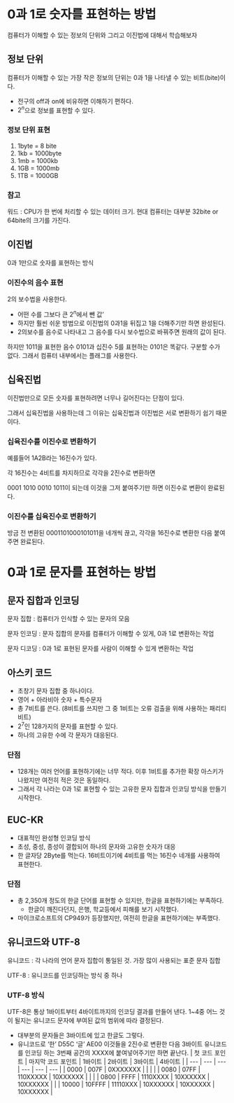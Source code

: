 # 0과 1로 숫자를 표현하는 방법

컴퓨터가 이해할 수 있는 정보의 단위와 그리고 이진법에 대해서 학습해보자

## 정보 단위

컴퓨터가 이해할 수 있는 가장 작은 정보의 단위는 0과 1을 나타낼 수 있는 비트(bite)이다.

- 전구의 off과 on에 비유하면 이해하기 편하다.
- $2^n$으로 정보를 표현할 수 있다.

### 정보 단위 표현

1. 1byte = 8 bite
2. 1kb = 1000byte
3. 1mb = 1000kb
4. 1GB = 1000mb
5. 1TB = 1000GB

### 참고

워드 : CPU가 한 번에 처리할 수 있는 데이터 크기. 현대 컴퓨터는 대부분 32bite or 64bite의 크기를 가진다.

## 이진법

0과 1만으로 숫자를 표현하는 방식

### 이진수의 음수 표현

2의 보수법을 사용한다.

- 어떤 수를 그보다 큰 $2^n$에서 뺀 값’
- 하지만 훨씬 쉬운 방법으로 이진법의 0과1을 뒤집고 1을 더해주기만 하면 완성된다.
- 2의보수를 음수로 나타내고 그 음수를 다시 보수법으로 바꿔주면 원래의 값이 된다.

하지만 1011을 표현한 음수 0101과 십진수 5를 표현하는 0101은 똑같다. 구분할 수가 없다. 그래서 컴퓨터 내부에서는 플래그를 사용한다.

## 십육진법

이진법만으로 모든 숫자를 표현하려면 너무나 길어진다는 단점이 있다.

그래서 십육진법을 사용하는데 그 이유는 십육진법과 이진법은 서로 변환하기 쉽기 때문이다.

### 십육진수를 이진수로 변환하기

예를들어 1A2B라는 16진수가 있다. 

각 16진수는 4비트를 차지하므로 각각을 2진수로 변환하면

0001 1010 0010 1011이 되는데 이것을 그저 붙여주기만 하면 이진수로 변환이 완료된다.

### 이진수를 십육진수로 변환하기

방금 전 변환된 0001101000101011을 네개씩 끊고, 각각을 16진수로 변환한 다음 붙여주면 완료된다.

# 0과 1로 문자를 표현하는 방법

## 문자 집합과 인코딩

문자 집합 : 컴퓨터가 인식할 수 있는 문자의 모음

문자 인코딩 : 문자 집합의 문자를 컴퓨터가 이해할 수 있게, 0과 1로 변환하는 작업

문자 디코딩 : 0과 1로 표현된 문자를 사람이 이해할 수 있게 변환하는 작업

## 아스키 코드

- 초창기 문자 집합 중 하나이다.
- 영어 + 아라비아 숫자 + 특수문자
- 총 7비트를 쓴다. (8비트를 쓰지만 그 중 1비트는 오류 검출을 위해 사용하는 패리티 비트)
- $2^7$인 128가지의 문자를 표현할 수 있다.
- 하나의 고유한 수에 각 문자가 대응된다.

### 단점

- 128개는 여러 언어를 표현하기에는 너무 적다. 이후 1비트를 추가한 확장 아스키가 나왔지만 여전히 적은 것은 동일하다.
- 그래서 각 나라는 0과 1로 표현할 수 있는 고유한 문자 집합과 인코딩 방식을 만들기 시작한다.

## EUC-KR

- 대표적인 완성형 인코딩 방식
- 초성, 중성, 종성이 결합되어 하나의 문자와 고유한 숫자가 대응
- 한 글자당 2Byte를 먹는다. 16비트이기에 4비트를 먹는 16진수 네개를 사용하여 표현한다.

### 단점

- 총 2,350개 정도의 한글 단어를 표현할 수 있지만, 한글을 표현하기에는 부족하다.
    - 한글이 깨진다던지, 은행, 학교등에서 피해를 보기 시작했다.
- 마이크로소프트의 CP949가 등장했지만, 여전히 한글을 표현하기에는 부족했다.

## 유니코드와 UTF-8

유니코드 : 각 나라의 언어 문자 집합이 통일된 것. 가장 많이 사용되는 표준 문자 집합

UTF-8 : 유니코드를 인코딩하는 방식 중 하나 

### UTF-8 방식

UTF-8은 통상 1바이트부터 4바이트까지의 인코딩 결과를 만들어 낸다. 1~4중 어느 것이 될지는 유니코드 문자에 부여된 값의 범위에 따라 결정된다.

- 대부분의 문자들은 3바이트에 있고 한글도 그렇다.
- 유니코드로 ‘한’ D55C ‘글’ AE00 이것들을 2진수로 변환한 다음 3바이트 유니코드를 인코딩 하는 3번째 공간의 XXXX에 붙여넣어주기만 하면 끝난다.
| 첫 코드 포인트 | 마지막 코드 포인트 | 1바이트 | 2바이트 | 3바이트 | 4바이트 |
| --- | --- | --- | --- | --- | --- |
| 0000 | 007F | 0XXXXXXX |  |  |  |
| 0080 | 07FF | 110XXXXX | 10XXXXXX |  |  |
| 0800 | FFFF | 1110XXXX | 10XXXXXX | 10XXXXXX |  |
| 10000 | 10FFFF | 11110XXX | 10XXXXXX | 10XXXXXX | 10XXXXXX |